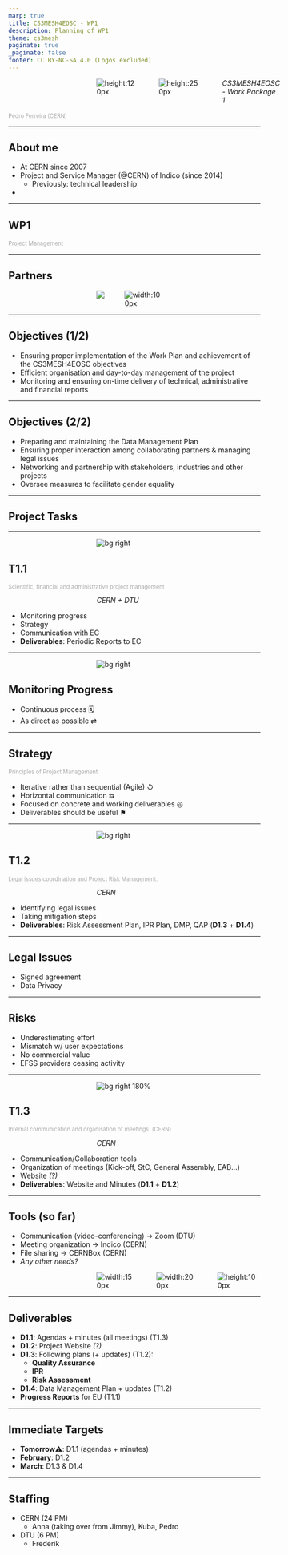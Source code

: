 ```yaml
---
marp: true
title: CS3MESH4EOSC - WP1
description: Planning of WP1
theme: cs3mesh
paginate: true
_paginate: false
footer: CC BY-NC-SA 4.0 (Logos excluded)
---
```

<style>
    section.wp-slide h3 {
        font-size: 0.9em;
        font-style: italic;
    }
</style>

![height:120px](assets/cs3.png)![height:250px](assets/eosc.jpg)
*CS3MESH4EOSC - Work Package 1*

### Pedro Ferreira (CERN)

<style scoped>
h3 {
    color: #aaa;
    font-size: 0.8em;
    font-weight: normal;
}
img {
    vertical-align: middle;
}
</style>


---

## About me

 - At CERN since 2007
 - Project and Service Manager (@CERN) of Indico (since 2014)
   - Previously: technical leadership
 -

---

## WP1
### Project Management

---

## Partners

![](assets/cern.svg)![width:100px](assets/dtu.svg)

<style scoped>
    p {
        margin: 0 auto 0 auto;
        display: flex;
        justify-content: space-between;
        width: 30%;
    }
</style>

---

## Objectives (1/2)

- Ensuring proper implementation of the Work Plan and achievement of the CS3MESH4EOSC objectives
- Efficient organisation and day-to-day management of the project
- Monitoring and ensuring on-time delivery of technical, administrative and financial reports

---

## Objectives (2/2)

- Preparing and maintaining the Data Management Plan
- Ensuring proper interaction among collaborating partners & managing legal issues
- Networking and partnership with stakeholders, industries and other projects
- Oversee measures to facilitate gender equality

---

## Project Tasks

---

![bg right](assets/control.jpg)

## T1.1

<!-- _class: wp-slide -->

### Scientific, financial and administrative project management

*CERN + DTU*

- Monitoring progress
- Strategy
- Communication with EC
- **Deliverables**: Periodic Reports to EC

<!-- _footer: 'CC BY-NC-SA 4.0 • Photo: © 1963-2020 CERN' -->

---

![bg right](assets/monitoring.jpg)

## Monitoring Progress

- Continuous process 🗓
- As direct as possible ⇄

<!-- _footer: 'CC BY-NC-SA 4.0 • Photo: © 1961-2020 CERN' -->

---

## Strategy

### Principles of Project Management

- Iterative rather than sequential (Agile) ↺
- Horizontal communication ⇆
- Focused on concrete and working deliverables ◎
- Deliverables should be useful ⚑

---

![bg right](assets/disaster.jpg)

## T1.2

<!-- _class: wp-slide -->

### Legal issues coordination and Project Risk Management.

*CERN*

- Identifying legal issues
- Taking mitigation steps
- **Deliverables**: Risk Assessment Plan, IPR Plan, DMP, QAP (**D1.3** + **D1.4**)

<!-- _footer: 'CC BY-NC-SA 4.0 • Photo: © 1964-2020 CERN' -->

---

## Legal Issues

- Signed agreement
- Data Privacy

---

## Risks

- Underestimating effort
- Mismatch w/ user expectations
- No commercial value
- EFSS providers ceasing activity

---

![bg right 180%](assets/telephone.jpg)

## T1.3

<!-- _class: wp-slide -->
### Internal communication and organisation of meetings. (CERN)

*CERN*

- Communication/Collaboration tools
- Organization of meetings (Kick-off, StC, General Assembly, EAB...)
- Website *(?)*
- **Deliverables**: Website and Minutes (**D1.1** + **D1.2**)

<!-- _footer: 'CC BY-NC-SA 4.0 • Photo: Public Domain' -->

---

## Tools (so far)

- Communication (video-conferencing) → Zoom (DTU)
- Meeting organization → Indico (CERN)
- File sharing → CERNBox (CERN)
- *Any other needs?*

![width:150px](assets/zoom.svg)![width:200px](assets/indico.svg)![height:100px](assets/cernbox.svg)

<style scoped>
img {
    vertical-align: middle;
}
img:not(last-child) {
    margin-right: 40px;
}
</style>

---

## Deliverables

- **D1.1**: Agendas + minutes (all meetings) (T1.3)
- **D1.2**: Project Website *(?)*
- **D1.3**: Following plans (+ updates) (T1.2):
  - **Quality Assurance**
  - **IPR**
  - **Risk Assessment**
- **D1.4**: Data Management Plan + updates (T1.2)
- **Progress Reports** for EU (T1.1)

---

## Immediate Targets

- **Tomorrow**⚠️: D1.1 (agendas + minutes)
- **February**: D1.2
- **March**: D1.3 & D1.4

---

## Staffing

* CERN (24 PM)
  - Anna (taking over from Jimmy), Kuba, Pedro
* DTU (6 PM)
  - Frederik
